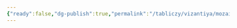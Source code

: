 ```yaml
---
{"ready":false,"dg-publish":true,"permalink":"/tabliczy/vizantiya/mozaika-v-monastyre-hosias-lukas-v-fokide/","dgPassFrontmatter":true}
---
```



